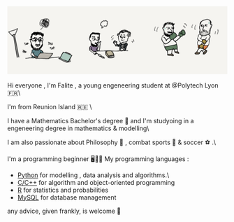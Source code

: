 ![bannière](IMG_2486.png)

Hi everyone , I'm Falite , a young engeneering student at @Polytech Lyon 🇫🇷\

I'm from Reunion Island 🇷🇪 \

I have a Mathematics Bachelor's degree 🧮 and I'm studyoing in a engeneering degree in mathematics & modelling\

I am also passionate about Philosophy 🧠 , combat sports 🥊 & soccer ⚽️ .\

I'm a programming beginner 🖥️👨‍💻
My programming languages : 
- [Python](https://img.shields.io/badge/Python-20232A?style=for-the-badge&logo=python&logoColor=3776AB) for modelling , data analysis and algorithms.\
- [C/C++](https://img.shields.io/badge/C++-20232A?style=for-the-badge&logo=c%2B%2B&logoColor=00599C)  for algorithm and object-oriented programming
- [R](https://img.shields.io/badge/R-20232A?style=for-the-badge&logo=c%2B%2B&logoColor=00599C)      for statistics and probabilities
- [MySQL](https://img.shields.io/badge/MySQL-20232A?style=for-the-badge&logo=mysql&logoColor=4479A1)    for database management

any advice, given frankly, is welcome 🙌

<!---
Falite/Falite is a ✨ special ✨ repository because its `README.md` (this file) appears on your GitHub profile.
You can click the Preview link to take a look at your changes.
--->
